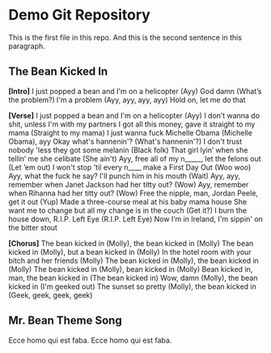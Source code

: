 # Demo Git Repository

This is the first file in this repo. And this is the second sentence in this paragraph.

## The Bean Kicked In

**[Intro]**
I just popped a bean and I'm on a helicopter (Ayy)
God damn (What’s the problem?) I'm a problem
(Ayy, ayy, ayy, ayy)
Hold on, let me do that

**[Verse]**
I just popped a bean and I'm on a helicopter (Ayy)
I don’t wanna do shit, unless I'm with my partners
I got all this money, gave it straight to my mama (Straight to my mama)
I just wanna fuck Michelle Obama (Michelle Obama), ayy
Okay what's hannenin'? (What's hannenin'?)
I don't trust nobody 'less they got some melanin (Black folk)
That girl lyin’ when she tellin’ me she celibate (She ain't)
Ayy, free all of my n_____, let the felons out (Let ’em out)
I won't stop 'til every n____ make a First Day Out (Woo woo)
Ayy, what the fuck he say? I'll punch him in his mouth (Wait)
Ayy, ayy, remember when Janet Jackson had her titty out? (Wow)
Ayy, remember when Rihanna had her titty out? (Wow)
Free the nipple, man, Jordan Peele, get it out (Yup)
Made a three-course meal at his baby mama house
She want me to change but all my change is in the couch (Get it?)
I burn the house down, R.I.P. Left Eye (R.I.P. Left Eye)
Now I’m in Ireland, I'm sippin' on the bitter stout

**[Chorus]**
The bean kicked in (Molly), the bean kicked in (Molly)
The bean kicked in (Molly), but a bean kicked in (Molly)
In the hotel room with your bitch and her friends (Molly)
The bean kicked in (Molly), the bean kicked in (Molly)
The bean kicked in (Molly), bean kicked in (Molly)
Bean kicked in, man, the bean kicked in (The bean kicked in)
Wow, damn (Molly), the bean kicked in (I'm geeked out)
The sunset so pretty (Molly), the bean kicked in (Geek, geek, geek, geek)

## Mr. Bean Theme Song
Ecce homo qui est faba.
Ecce homo qui est faba.
